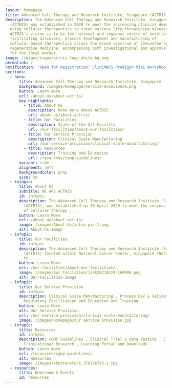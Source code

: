 ```yaml
---
layout: homepage
title: Advanced Cell Therapy and Research Institute, Singapore (ACTRIS)
description: The Advanced Cell Therapy and Research Institute, Singapore
  (ACTRIS) was established in 2020 to meet the increasing clinical demand of
  using cellular therapeutics to treat various life-threatening diseases.
  ACTRIS’s vision is to be the national and regional centre of excellence for
  facilitating discovery, process development and manufacturing of
  cellular-based therapeutics across the broad spectrum of immunotherapy and
  regenerative medicine, encompassing both investigational and approval products
  for the local market.
image: /images/Logos/actris logo_white bg.png
permalink: /
notification: "Open for Registration: CliniMACS Prodigy® Mini Workshop (22 April 2024)"
sections:
  - hero:
      title: Advanced Cell Therapy and Research Institute, Singapore
      background: /images/Homepage/service-excellence.png
      button: Learn more
      url: /about-us/about-actris/
      key_highlights:
        - title: About Us
          description: Know more about ACTRIS
          url: about-us/about-actris/
        - title: Our Facilities
          description: State-of-the-Art Facility
          url: /our-facilities/about-our-facilities/
        - title: Our Service Provision
          description: Clinical Scale Manufacturing
          url: /our-service-provision/clinical-scale-manufacturing/
        - title: Resources
          description: Training and Education
          url: /resources/cgmp-guidelines/
      variant: side
      alignment: left
      backgroundColor: gray
      size: sm
  - infopic:
      title: About Us
      subtitle: WE ARE ACTRIS
      id: infopic
      description: The Advanced Cell Therapy and Research Institute, Singapore
        (ACTRIS), was established on 20 April 2020 to meet the increasing demand
        of cellular therapy ...
      button: Learn More
      url: /about-us/about-actris/
      image: /images/About Us/intro-pic-1.png
      alt: About-Us-Image
  - infopic:
      title: Our Facilities
      id: infopic
      description: The Advanced Cell Therapy and Research Institute, Singapore
        (ACTRIS) located within National Cancer Center, Singapore (NCCS) is home
        to ...
      button: Learn More
      url: /our-facilities/about-our-facilities/
      image: /images/Our Facilities/lark20210224-164900.png
      alt: Our-Facilities-Image
  - infopic:
      title: Our Service Provision
      id: infopic
      description: Clinical Scale Manufacturing , Process Dev & Validation ,
        Regulatory Facilitation and Education and Training .
      button: Learn More
      alt: Our Service Provision
      url: /our-service-provision/clinical-scale-manufacturing/
      image: /images/Homepage/our service provision.jpg
  - infopic:
      title: Resources
      id: infopic
      description: cGMP Guidelines , Clinical Trial & Beta Testing , CTGT
        Translational Research , Learning Portal and Downloads .
      button: Learn more
      url: /resources/cgmp-guidelines/
      alt: Resources
      image: /images/shutterstock_376756795-1.jpg
  - resources:
      title: Newsroom & Events
      id: resources
---
```

